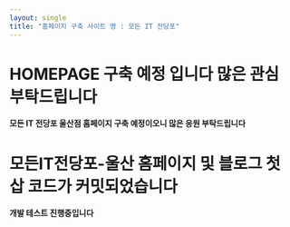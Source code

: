 ```yaml
---
layout: single
title: "홈페이지 구축 사이트 명 : 모든 IT 전당포"
---
```



# HOMEPAGE 구축 예정 입니다 많은 관심 부탁드립니다
<b>모든 IT 전당포 울산점 홈페이지 구축 예정이오니 많은 응원 부탁드립니다</b>


# 모든IT전당포-울산 홈페이지 및 블로그 첫삽 코드가 커밋되었습니다
<b>개발 테스트 진행중입니다</b>
